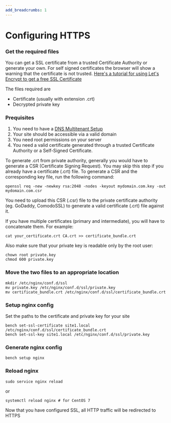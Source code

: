 ```yaml
---
add_breadcrumbs: 1
---
```


# Configuring HTTPS

### Get the required files

You can get a SSL certificate from a trusted Certificate Authority or generate your own. For self signed certificates the browser will show a warning that the certificate is not trusted. [Here's a tutorial for using Let's Encrypt to get a free SSL Certificate](lets-encrypt-ssl-setup.html)

The files required are

* Certificate (usually with extension .crt)
* Decrypted private key

### Prequisites

1. You need to have a [DNS Multitenant Setup](/docs/user/en/bench/guides/setup-multitenancy)
2. Your site should be accessible via a valid domain
3. You need root permissions on your server
4. You need a valid certificate generated through a trusted Certificate Authority or a Self-Signed Certificate.

To generate .crt from private authority, generally you would have to generate a CSR (Certificate Signing Request). You may skip this step if you already have a certificate (.crt) file. To generate a CSR and the corresponding key file, run the following command:

	openssl req -new -newkey rsa:2048 -nodes -keyout mydomain.com.key -out mydomain.com.csr

You need to upload this CSR (.csr) file to the private certificate authority (eg. GoDaddy, ComodoSSL) to generate a valid certificate (.crt) file against it.

If you have multiple certificates (primary and intermediate), you will have to concatenate them. For example:

	cat your_certificate.crt CA.crt >> certificate_bundle.crt

Also make sure that your private key is readable only by the root user:

	chown root private.key
	chmod 600 private.key

### Move the two files to an appropriate location

	mkdir /etc/nginx/conf.d/ssl
	mv private.key /etc/nginx/conf.d/ssl/private.key
	mv certificate_bundle.crt /etc/nginx/conf.d/ssl/certificate_bundle.crt

### Setup nginx config

Set the paths to the certificate and private key for your site

	bench set-ssl-certificate site1.local /etc/nginx/conf.d/ssl/certificate_bundle.crt
	bench set-ssl-key site1.local /etc/nginx/conf.d/ssl/private.key

### Generate nginx config

	bench setup nginx

### Reload nginx

	sudo service nginx reload

or

	systemctl reload nginx # for CentOS 7

Now that you have configured SSL, all HTTP traffic will be redirected to HTTPS
